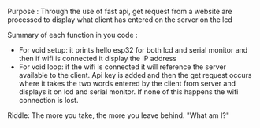Purpose : Through the use of fast api, get request from a website are processed to display 
what client has entered on the server on the lcd 

Summary of each function in you code :

- For void setup: it prints hello esp32 for both lcd and serial monitor and then if wifi is connected it display the IP address
- For void loop: if the wifi is connected it will reference the server available to the client. Api key is added and then the get request occurs where it takes the two words entered by the client from server and displays it on lcd and serial monitor. If none of this happens the wifi connection is lost. 



Riddle: The more you take, the more you leave behind. "What am I?"
